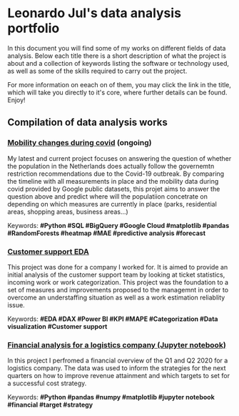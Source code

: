 # Leonardo Jul's data analysis portfolio

In this document you will find some of my works on different fields of data analysis. Below each title there is a short description of what the project is about and a collection of keywords listing the software or technology used, as well as some of the skills required to carry out the project.

For more information on eeach on of them, you may click the link in the title, which will take you directly to it's core, where further details can be found. Enjoy!

## Compilation of data analysis works

### [Mobility changes during covid](https://htmlpreview.github.io/?https://github.com/Leonardojul/mobility_corona/blob/main/mobility-changes-during-covid.html) (ongoing)
My latest and current project focuses on answering the question of whether the population in the Netherlands does actually follow the governemtn restriction recommendations due to the Covid-19 outbreak. By comparing the timeline with all measurements in place and the mobility data during covid provided by Google public datasets, this projet aims to answer the question above and predict where will the populatiion concetrate on depending on which measures are currently in place (parks, residential areas, shopping areas, business areas...)

Keywords: **#Python #SQL #BigQuery #Google Cloud #matplotlib #pandas #RandomForests #heatmap #MAE #predictive analysis #forecast**


### [Customer support EDA](https://leonardojul.github.io/Customer-Support_EDA_Power_BI/)
This project was done for a company I worked for. It is aimed to provide an initial analysis of the customer support team by looking at ticket statistics, incoming work or work categorization. This project was the foundation to a set of measures and improvements proposed to the managemnt in order to overcome an understaffing situation as well as a work estimation reliablity issue.

Keywords: **#EDA #DAX #Power BI #KPI #MAPE #Categorization #Data visualization #Customer support**


### [Financial analysis for a logistics company (Jupyter notebook)](https://htmlpreview.github.io/?https://github.com/Leonardojul/financial/blob/docs/Financial_analysis.html)
In this project I perfromed a financial overview of the Q1 and Q2 2020 for a logistics company. The data was used to inform the strategies for the next quarters on how to improve revenue attainment and which targets to set for a successful cost strategy.

Keywords: **#Python #pandas #numpy #matplotlib #jupyter notebook #financial #target #strategy**



